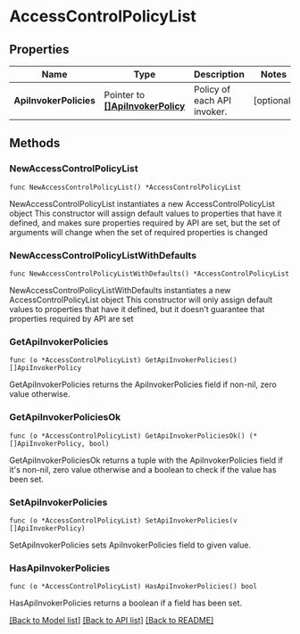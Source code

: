 # AccessControlPolicyList

## Properties

Name | Type | Description | Notes
------------ | ------------- | ------------- | -------------
**ApiInvokerPolicies** | Pointer to [**[]ApiInvokerPolicy**](ApiInvokerPolicy.md) | Policy of each API invoker. | [optional] 

## Methods

### NewAccessControlPolicyList

`func NewAccessControlPolicyList() *AccessControlPolicyList`

NewAccessControlPolicyList instantiates a new AccessControlPolicyList object
This constructor will assign default values to properties that have it defined,
and makes sure properties required by API are set, but the set of arguments
will change when the set of required properties is changed

### NewAccessControlPolicyListWithDefaults

`func NewAccessControlPolicyListWithDefaults() *AccessControlPolicyList`

NewAccessControlPolicyListWithDefaults instantiates a new AccessControlPolicyList object
This constructor will only assign default values to properties that have it defined,
but it doesn't guarantee that properties required by API are set

### GetApiInvokerPolicies

`func (o *AccessControlPolicyList) GetApiInvokerPolicies() []ApiInvokerPolicy`

GetApiInvokerPolicies returns the ApiInvokerPolicies field if non-nil, zero value otherwise.

### GetApiInvokerPoliciesOk

`func (o *AccessControlPolicyList) GetApiInvokerPoliciesOk() (*[]ApiInvokerPolicy, bool)`

GetApiInvokerPoliciesOk returns a tuple with the ApiInvokerPolicies field if it's non-nil, zero value otherwise
and a boolean to check if the value has been set.

### SetApiInvokerPolicies

`func (o *AccessControlPolicyList) SetApiInvokerPolicies(v []ApiInvokerPolicy)`

SetApiInvokerPolicies sets ApiInvokerPolicies field to given value.

### HasApiInvokerPolicies

`func (o *AccessControlPolicyList) HasApiInvokerPolicies() bool`

HasApiInvokerPolicies returns a boolean if a field has been set.


[[Back to Model list]](../README.md#documentation-for-models) [[Back to API list]](../README.md#documentation-for-api-endpoints) [[Back to README]](../README.md)


